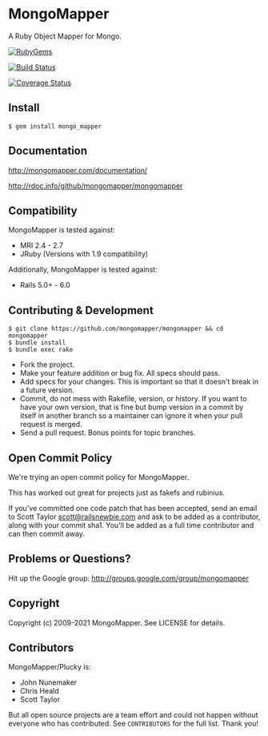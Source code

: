 # MongoMapper

A Ruby Object Mapper for Mongo.

[<img src="https://badge.fury.io/rb/mongo_mapper.svg" alt="RubyGems">](https://rubygems.org/gems/mongo_mapper)

[<img src="https://github.com/mongomapper/mongomapper/workflows/Ruby/badge.svg?branch=master" alt="Build Status" />](https://github.com/mongomapper/mongomapper/actions?query=workflow%3ARuby+branch%3Amaster)

[<img src="https://coveralls.io/repos/mongomapper/mongomapper/badge.svg" alt="Coverage Status" />](https://coveralls.io/r/mongomapper/mongomapper)

## Install

    $ gem install mongo_mapper

## Documentation

http://mongomapper.com/documentation/

http://rdoc.info/github/mongomapper/mongomapper

## Compatibility

MongoMapper is tested against:

* MRI 2.4 - 2.7
* JRuby (Versions with 1.9 compatibility)

Additionally, MongoMapper is tested against:

* Rails 5.0+ - 6.0

## Contributing & Development

    $ git clone https://github.com/mongomapper/mongomapper && cd mongomapper
    $ bundle install
    $ bundle exec rake

* Fork the project.
* Make your feature addition or bug fix. All specs should pass.
* Add specs for your changes. This is important so that it doesn't break in a future version.
* Commit, do not mess with Rakefile, version, or history. If you want to have your own version, that is fine but bump version in a commit by itself in another branch so a maintainer can ignore it when your pull request is merged.
* Send a pull request. Bonus points for topic branches.

## Open Commit Policy

We're trying an open commit policy for MongoMapper.

This has worked out great for projects just as fakefs and rubinius.

If you've committed one code patch that has been accepted, send an email to
Scott Taylor <scott@railsnewbie.com> and ask to be added as a contributor,
along with your commit sha1.  You'll be added as a full time contributor and
can then commit away.

## Problems or Questions?

Hit up the Google group: http://groups.google.com/group/mongomapper

## Copyright

Copyright (c) 2009-2021 MongoMapper. See LICENSE for details.

## Contributors

MongoMapper/Plucky is:

* John Nunemaker
* Chris Heald
* Scott Taylor

But all open source projects are a team effort and could not happen without
everyone who has contributed.  See `CONTRIBUTORS` for the full list.  Thank you!
